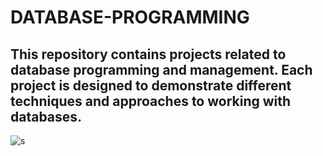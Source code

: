 # DATABASE-PROGRAMMING
## This repository contains projects related to database programming and management. Each project is designed to demonstrate different techniques and approaches to working with databases.


![s](https://user-images.githubusercontent.com/92849974/215345927-0af97fe6-c5d9-410d-94aa-89169afc5a9a.gif)
